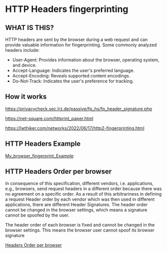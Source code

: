 # HTTP Headers fingerprinting

## WHAT IS THIS?

HTTP headers are sent by the browser during a web request and can provide valuable information for fingerprinting. Some commonly analyzed headers include:

- User-Agent: Provides information about the browser, operating system, and device.
- Accept-Language: Indicates the user's preferred language.
- Accept-Encoding: Reveals supported content encodings.
- Do-Not-Track: Indicates the user's preference for tracking.

## How it works

https://privacycheck.sec.lrz.de/passive/fp_hs/fp_header_signature.php

https://net-square.com/httprint_paper.html

https://lwthiker.com/networks/2022/06/17/http2-fingerprinting.html

## HTTP Headers Example

<a href="./http headers/My_browser_fingerprint.json">My_browser_fingerprint_Example</a>

## HTTP Headers Order per browser

In consequence of this specification, different vendors, i.e. applications, e.g., browsers, send request headers in a different order because there was no agreement on a specific order. As a result of this arbitrariness in defining a request Header order by each vendor which was then used in different applications, there are different Header Signatures. The header order cannot be changed in the browser settings, which means a signature cannot be spoofed by the user.

The header order of each browser is fixed and cannot be changed in the browser settings.
This means the browser user cannot spoof its browser signature

<a href="./http headers/headers order.json">Headers Order per browser</a>
